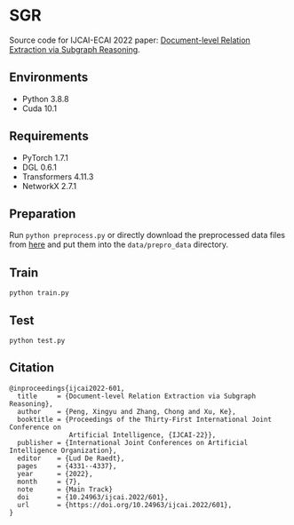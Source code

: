 # SGR
Source code for IJCAI-ECAI 2022 paper: [Document-level Relation Extraction via Subgraph Reasoning](https://www.ijcai.org/proceedings/2022/0601.pdf).
## Environments
- Python 3.8.8
- Cuda 10.1
## Requirements
- PyTorch 1.7.1
- DGL 0.6.1
- Transformers 4.11.3
- NetworkX 2.7.1
## Preparation
Run `python preprocess.py` or directly download the preprocessed data files from [here](https://drive.google.com/file/d/1D4_BSe0Yd8WHBwwhHWfruHnnh1cfwMAD/view?usp=sharing) and put them into the `data/prepro_data` directory.
## Train
```
python train.py
```
## Test
```
python test.py
```
## Citation
```
@inproceedings{ijcai2022-601,
  title     = {Document-level Relation Extraction via Subgraph Reasoning},
  author    = {Peng, Xingyu and Zhang, Chong and Xu, Ke},
  booktitle = {Proceedings of the Thirty-First International Joint Conference on
               Artificial Intelligence, {IJCAI-22}},
  publisher = {International Joint Conferences on Artificial Intelligence Organization},
  editor    = {Lud De Raedt},
  pages     = {4331--4337},
  year      = {2022},
  month     = {7},
  note      = {Main Track}
  doi       = {10.24963/ijcai.2022/601},
  url       = {https://doi.org/10.24963/ijcai.2022/601},
}
```